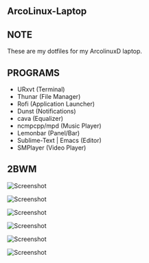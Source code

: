 ## ArcoLinux-Laptop


NOTE
----

These are my dotfiles for my ArcolinuxD laptop.


PROGRAMS
---
* URxvt (Terminal)
* Thunar (File Manager)
* Rofi (Application Launcher)
* Dunst (Notifications)
* cava (Equalizer)
* ncmpcpp/mpd (Music Player)
* Lemonbar (Panel/Bar)
* Sublime-Text | Emacs (Editor)
* SMPlayer (Video Player)


2BWM
---

![Screenshot](Pictures/Screenshots/screenshot_2b1.png)

![Screenshot](Pictures/Screenshots/screenshot_2b2.png)

![Screenshot](Pictures/Screenshots/screenshot_2b3.png)

![Screenshot](Pictures/Screenshots/screenshot_2b4.png)

![Screenshot](Pictures/Screenshots/screenshot_2b5.png)

![Screenshot](Pictures/Screenshots/screenshot_2b6.png)